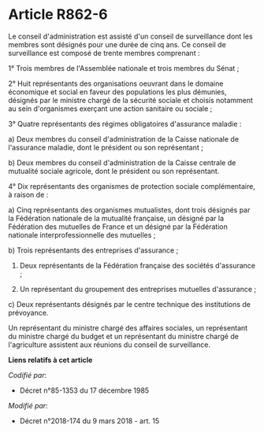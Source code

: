 # Article R862-6

Le conseil d'administration est assisté d'un conseil de surveillance dont les membres sont désignés pour une durée de cinq
ans. Ce conseil de surveillance est composé de trente membres comprenant :

1° Trois membres de l'Assemblée nationale et trois membres du Sénat ;

2° Huit représentants des organisations oeuvrant dans le domaine économique et social en faveur des populations les plus
démunies, désignés par le ministre chargé de la sécurité sociale et choisis notamment au sein d'organismes exerçant une
action sanitaire ou sociale ;

3° Quatre représentants des régimes obligatoires d'assurance maladie :

a) Deux membres du conseil d'administration de la Caisse nationale de l'assurance maladie, dont le président ou son
représentant ;

b) Deux membres du conseil d'administration de la Caisse centrale de mutualité sociale agricole, dont le président ou son
représentant.

4° Dix représentants des organismes de protection sociale complémentaire, à raison de :

a) Cinq représentants des organismes mutualistes, dont trois désignés par la Fédération nationale de la mutualité française,
un désigné par la Fédération des mutuelles de France et un désigné par la Fédération nationale interprofessionnelle des
mutuelles ;

b) Trois représentants des entreprises d'assurance ;

1. Deux représentants de la Fédération française des sociétés d'assurance ;

2. Un représentant du groupement des entreprises mutuelles d'assurance ;

c) Deux représentants désignés par le centre technique des institutions de prévoyance.

Un représentant du ministre chargé des affaires sociales, un représentant du ministre chargé du budget et un représentant du
ministre chargé de l'agriculture assistent aux réunions du conseil de surveillance.

**Liens relatifs à cet article**

_Codifié par_:

  - Décret n°85-1353 du 17 décembre 1985

_Modifié par_:

  - Décret n°2018-174 du 9 mars 2018 - art. 15
